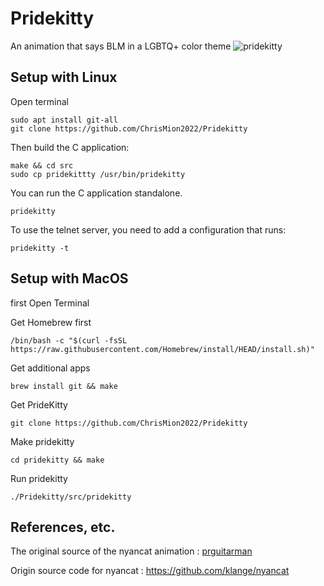 # Pridekitty

An animation that says BLM in a LGBTQ+ color theme 
![pridekitty](https://user-images.githubusercontent.com/111705651/186676443-69e8513d-f0c5-4ab1-98c4-79f39b7de464.png)


## Setup with Linux

Open terminal 

    sudo apt install git-all
    git clone https://github.com/ChrisMion2022/Pridekitty

Then build the C application:

    make && cd src
    sudo cp pridekittty /usr/bin/pridekitty

You can run the C application standalone.

    pridekitty 
   

To use the telnet server, you need to add a configuration that runs:

    pridekitty -t
    
## Setup with MacOS

first Open Terminal

Get Homebrew first

    /bin/bash -c "$(curl -fsSL https://raw.githubusercontent.com/Homebrew/install/HEAD/install.sh)"
   
Get additional apps   
    
    brew install git && make

Get PrideKitty
    
    git clone https://github.com/ChrisMion2022/Pridekitty
    
Make pridekitty    
    
    cd pridekitty && make
   
Run pridekitty   
    
    ./Pridekitty/src/pridekitty

## References, etc.

The original source of the nyancat animation :
[prguitarman](http://www.prguitarman.com/index.php?id=348)

Origin source code for nyancat :
https://github.com/klange/nyancat

